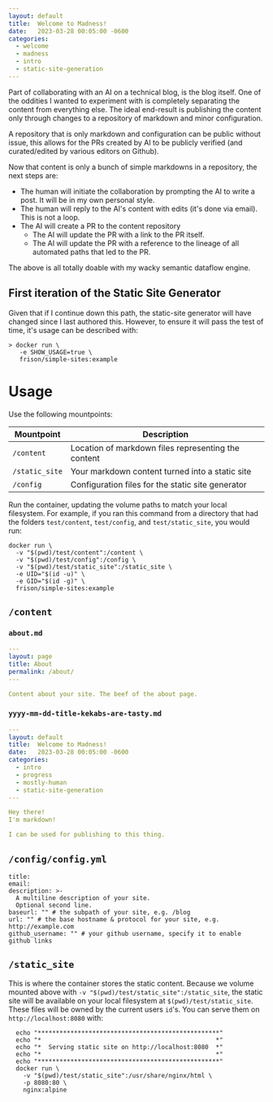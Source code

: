 ```yaml
---
layout: default
title:  Welcome to Madness!
date:   2023-03-28 00:05:00 -0600
categories:
  - welcome
  - madness
  - intro
  - static-site-generation
---
```


Part of collaborating with an AI on a technical blog, is the blog itself. One of the oddities I wanted to experiment with is completely separating the content from everything else. The ideal end-result is publishing the content only through changes to a repository of markdown and minor configuration.

A repository that is only markdown and configuration can be public without issue, this allows for the PRs created by AI to be publicly verified (and curated/edited by various editors on Github).

Now that content is only a bunch of simple markdowns in a repository, the next steps are:
- The human will initiate the collaboration by prompting the AI to write a post. It will be in my own personal style.
- The human will reply to the AI's content with edits (it's done via email). This is not a loop.
- The AI will create a PR to the content repository
  - The AI will update the PR with a link to the PR itself.
  - The AI will update the PR with a reference to the lineage of all automated paths that led to the PR.

The above is all totally doable with my wacky semantic dataflow engine.

## First iteration of the Static Site Generator

Given that if I continue down this path, the static-site generator will have changed since I last authored this. However, to ensure it will pass the test of time, it's usage can be described with:

``` shell
> docker run \
   -e SHOW_USAGE=true \
   frison/simple-sites:example
```

Usage
=====

Use the following mountpoints:

|  Mountpoint   | Description                                         |
| ------------- | --------------------------------------------------- |
| `/content`    | Location of markdown files representing the content |
| `/static_site`| Your markdown content turned into a static site     |
| `/config`     | Configuration files for the static site generator   |

Run the container, updating the volume paths to match your local
filesystem. For example, if you ran this command from a directory that
had the folders `test/content`, `test/config`, and `test/static_site`,
you would run:

``` shell
docker run \
  -v "$(pwd)/test/content":/content \
  -v "$(pwd)/test/config":/config \
  -v "$(pwd)/test/static_site":/static_site \
  -e UID="$(id -u)" \
  -e GID="$(id -g)" \
  frison/simple-sites:example
```

## `/content`

### `about.md`

``` yaml
---
layout: page
title: About
permalink: /about/
---

Content about your site. The beef of the about page.

```

### `yyyy-mm-dd-title-kekabs-are-tasty.md`

``` yaml
---
layout: default
title:  Welcome to Madness!
date:   2023-03-28 00:05:00 -0600
categories:
  - intro
  - progress
  - mostly-human
  - static-site-generation
---

Hey there!
I'm markdown!

I can be used for publishing to this thing.
```

## `/config/config.yml`

```
title:
email:
description: >-
  A multiline description of your site.
  Optional second line.
baseurl: "" # the subpath of your site, e.g. /blog
url: "" # the base hostname & protocol for your site, e.g. http://example.com
github_username: "" # your github username, specify it to enable github links
```

## `/static_site`

This is where the container stores the static content. Because we volume mounted above with `-v "$(pwd)/test/static_site":/static_site`, the static site will be available on your local filesystem at `$(pwd)/test/static_site`. These files will be owned by the current users `id`'s. You can serve them on `http://localhost:8080` with:

``` shell
  echo "**************************************************"
  echo "*                                                *"
  echo "*  Serving static site on http://localhost:8080  *"
  echo "*                                                *"
  echo "**************************************************"
  docker run \
    -v "$(pwd)/test/static_site":/usr/share/nginx/html \
    -p 8080:80 \
    nginx:alpine
```

